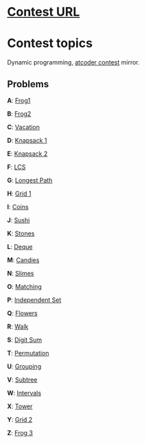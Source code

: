 # [Contest URL](https://vjudge.net/contest/315008#overview)

# Contest topics
Dynamic programming, [atcoder contest](https://atcoder.jp/contests/dp/tasks) mirror.

## Problems
**A**: [Frog1](https://atcoder.jp/contests/dp/tasks/dp_a)

**B**: [Frog2](https://atcoder.jp/contests/dp/tasks/dp_b)

**C**: [Vacation](https://atcoder.jp/contests/dp/tasks/dp_c)

**D**: [Knapsack 1](https://atcoder.jp/contests/dp/tasks/dp_d)

**E**: [Knapsack 2](https://atcoder.jp/contests/dp/tasks/dp_e)

**F**: [LCS](https://atcoder.jp/contests/dp/tasks/dp_f)

**G**: [Longest Path](https://atcoder.jp/contests/dp/tasks/dp_g)

**H**: [Grid 1](https://atcoder.jp/contests/dp/tasks/dp_h)

**I**: [Coins](https://atcoder.jp/contests/dp/tasks/dp_i)

**J**: [Sushi](https://atcoder.jp/contests/dp/tasks/dp_j)

**K**: [Stones](https://atcoder.jp/contests/dp/tasks/dp_k)

**L**: [Deque](https://atcoder.jp/contests/dp/tasks/dp_l)

**M**: [Candies](https://atcoder.jp/contests/dp/tasks/dp_m)

**N**: [Slimes](https://atcoder.jp/contests/dp/tasks/dp_n)

**O**: [Matching](https://atcoder.jp/contests/dp/tasks/dp_o)

**P**: [Independent Set](https://atcoder.jp/contests/dp/tasks/dp_p)

**Q**: [Flowers](https://atcoder.jp/contests/dp/tasks/dp_q)

**R**: [Walk](https://atcoder.jp/contests/dp/tasks/dp_r)

**S**: [Digit Sum](https://atcoder.jp/contests/dp/tasks/dp_s)

**T**: [Permutation](https://atcoder.jp/contests/dp/tasks/dp_t)

**U**: [Grouping](https://atcoder.jp/contests/dp/tasks/dp_u)

**V**: [Subtree](https://atcoder.jp/contests/dp/tasks/dp_v)

**W**: [Intervals](https://atcoder.jp/contests/dp/tasks/dp_w)

**X**: [Tower](https://atcoder.jp/contests/dp/tasks/dp_x)

**Y**: [Grid 2](https://atcoder.jp/contests/dp/tasks/dp_y)

**Z**: [Frog 3](https://atcoder.jp/contests/dp/tasks/dp_z)

